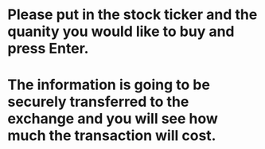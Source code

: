 # Please put in the stock ticker and the quanity you would like to buy and press Enter. 
# The information is going to be securely transferred to the exchange and you will see how much the transaction will cost.
